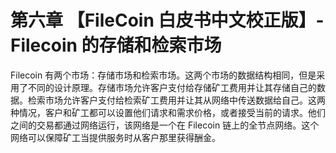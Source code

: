 # 第六章 【FileCoin 白皮书中文校正版】-Filecoin 的存储和检索市场

Filecoin 有两个市场：存储市场和检索市场。这两个市场的数据结构相同，但是采用了不同的设计原理。存储市场允许客户支付给存储矿工费用并让其存储自己的数据。检索市场允许客户支付给检索矿工费用并让其从网络中传送数据给自己。这两种情况，客户和矿工都可以设置他们请求和需求价格，或者接受当前的请求。他们之间的交易都通过网络运行，该网络是一个在 Filecoin 链上的全节点网络。这个网络可以保障矿工当提供服务时从客户那里获得酬金。